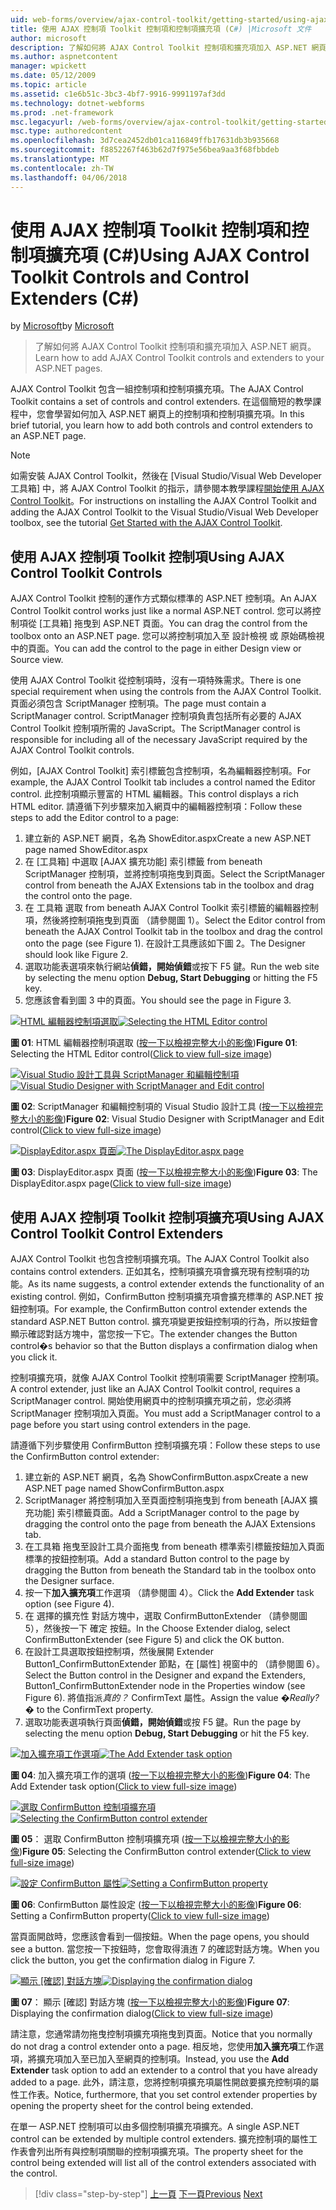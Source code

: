 ```yaml
---
uid: web-forms/overview/ajax-control-toolkit/getting-started/using-ajax-control-toolkit-controls-and-control-extenders-cs
title: 使用 AJAX 控制項 Toolkit 控制項和控制項擴充項 (C#) |Microsoft 文件
author: microsoft
description: 了解如何將 AJAX Control Toolkit 控制項和擴充項加入 ASP.NET 網頁。
ms.author: aspnetcontent
manager: wpickett
ms.date: 05/12/2009
ms.topic: article
ms.assetid: c1e6b51c-3bc3-4bf7-9916-9991197af3dd
ms.technology: dotnet-webforms
ms.prod: .net-framework
msc.legacyurl: /web-forms/overview/ajax-control-toolkit/getting-started/using-ajax-control-toolkit-controls-and-control-extenders-cs
msc.type: authoredcontent
ms.openlocfilehash: 3d7cea2452db01ca116849ffb17631db3b935668
ms.sourcegitcommit: f8852267f463b62d7f975e56bea9aa3f68fbbdeb
ms.translationtype: MT
ms.contentlocale: zh-TW
ms.lasthandoff: 04/06/2018
---
```

<a name="using-ajax-control-toolkit-controls-and-control-extenders-c"></a><span data-ttu-id="ebf7b-103">使用 AJAX 控制項 Toolkit 控制項和控制項擴充項 (C#)</span><span class="sxs-lookup"><span data-stu-id="ebf7b-103">Using AJAX Control Toolkit Controls and Control Extenders (C#)</span></span>
====================
<span data-ttu-id="ebf7b-104">by [Microsoft](https://github.com/microsoft)</span><span class="sxs-lookup"><span data-stu-id="ebf7b-104">by [Microsoft](https://github.com/microsoft)</span></span>

> <span data-ttu-id="ebf7b-105">了解如何將 AJAX Control Toolkit 控制項和擴充項加入 ASP.NET 網頁。</span><span class="sxs-lookup"><span data-stu-id="ebf7b-105">Learn how to add AJAX Control Toolkit controls and extenders to your ASP.NET pages.</span></span>


<span data-ttu-id="ebf7b-106">AJAX Control Toolkit 包含一組控制項和控制項擴充項。</span><span class="sxs-lookup"><span data-stu-id="ebf7b-106">The AJAX Control Toolkit contains a set of controls and control extenders.</span></span> <span data-ttu-id="ebf7b-107">在這個簡短的教學課程中，您會學習如何加入 ASP.NET 網頁上的控制項和控制項擴充項。</span><span class="sxs-lookup"><span data-stu-id="ebf7b-107">In this brief tutorial, you learn how to add both controls and control extenders to an ASP.NET page.</span></span>

> [!NOTE] 
> 
> <span data-ttu-id="ebf7b-108">如需安裝 AJAX Control Toolkit，然後在 [Visual Studio/Visual Web Developer 工具箱] 中，將 AJAX Control Toolkit 的指示，請參閱本教學課程[開始使用 AJAX Control Toolkit](get-started-with-the-ajax-control-toolkit-cs.md)。</span><span class="sxs-lookup"><span data-stu-id="ebf7b-108">For instructions on installing the AJAX Control Toolkit and adding the AJAX Control Toolkit to the Visual Studio/Visual Web Developer toolbox, see the tutorial [Get Started with the AJAX Control Toolkit](get-started-with-the-ajax-control-toolkit-cs.md).</span></span>


## <a name="using-ajax-control-toolkit-controls"></a><span data-ttu-id="ebf7b-109">使用 AJAX 控制項 Toolkit 控制項</span><span class="sxs-lookup"><span data-stu-id="ebf7b-109">Using AJAX Control Toolkit Controls</span></span>

<span data-ttu-id="ebf7b-110">AJAX Control Toolkit 控制的運作方式類似標準的 ASP.NET 控制項。</span><span class="sxs-lookup"><span data-stu-id="ebf7b-110">An AJAX Control Toolkit control works just like a normal ASP.NET control.</span></span> <span data-ttu-id="ebf7b-111">您可以將控制項從 [工具箱] 拖曳到 ASP.NET 頁面。</span><span class="sxs-lookup"><span data-stu-id="ebf7b-111">You can drag the control from the toolbox onto an ASP.NET page.</span></span> <span data-ttu-id="ebf7b-112">您可以將控制項加入至 設計檢視 或 原始碼檢視中的頁面。</span><span class="sxs-lookup"><span data-stu-id="ebf7b-112">You can add the control to the page in either Design view or Source view.</span></span>

<span data-ttu-id="ebf7b-113">使用 AJAX Control Toolkit 從控制項時，沒有一項特殊需求。</span><span class="sxs-lookup"><span data-stu-id="ebf7b-113">There is one special requirement when using the controls from the AJAX Control Toolkit.</span></span> <span data-ttu-id="ebf7b-114">頁面必須包含 ScriptManager 控制項。</span><span class="sxs-lookup"><span data-stu-id="ebf7b-114">The page must contain a ScriptManager control.</span></span> <span data-ttu-id="ebf7b-115">ScriptManager 控制項負責包括所有必要的 AJAX Control Toolkit 控制項所需的 JavaScript。</span><span class="sxs-lookup"><span data-stu-id="ebf7b-115">The ScriptManager control is responsible for including all of the necessary JavaScript required by the AJAX Control Toolkit controls.</span></span>

<span data-ttu-id="ebf7b-116">例如，[AJAX Control Toolkit] 索引標籤包含控制項，名為編輯器控制項。</span><span class="sxs-lookup"><span data-stu-id="ebf7b-116">For example, the AJAX Control Toolkit tab includes a control named the Editor control.</span></span> <span data-ttu-id="ebf7b-117">此控制項顯示豐富的 HTML 編輯器。</span><span class="sxs-lookup"><span data-stu-id="ebf7b-117">This control displays a rich HTML editor.</span></span> <span data-ttu-id="ebf7b-118">請遵循下列步驟來加入網頁中的編輯器控制項：</span><span class="sxs-lookup"><span data-stu-id="ebf7b-118">Follow these steps to add the Editor control to a page:</span></span>

1. <span data-ttu-id="ebf7b-119">建立新的 ASP.NET 網頁，名為 ShowEditor.aspx</span><span class="sxs-lookup"><span data-stu-id="ebf7b-119">Create a new ASP.NET page named ShowEditor.aspx</span></span>
2. <span data-ttu-id="ebf7b-120">在 [工具箱] 中選取 [AJAX 擴充功能] 索引標籤 from beneath ScriptManager 控制項，並將控制項拖曳到頁面。</span><span class="sxs-lookup"><span data-stu-id="ebf7b-120">Select the ScriptManager control from beneath the AJAX Extensions tab in the toolbox and drag the control onto the page.</span></span>
3. <span data-ttu-id="ebf7b-121">在 工具箱 選取 from beneath AJAX Control Toolkit 索引標籤的編輯器控制項，然後將控制項拖曳到頁面 （請參閱圖 1）。</span><span class="sxs-lookup"><span data-stu-id="ebf7b-121">Select the Editor control from beneath the AJAX Control Toolkit tab in the toolbox and drag the control onto the page (see Figure 1).</span></span> <span data-ttu-id="ebf7b-122">在設計工具應該如下圖 2。</span><span class="sxs-lookup"><span data-stu-id="ebf7b-122">The Designer should look like Figure 2.</span></span>
4. <span data-ttu-id="ebf7b-123">選取功能表選項來執行網站**偵錯，開始偵錯**或按下 F5 鍵。</span><span class="sxs-lookup"><span data-stu-id="ebf7b-123">Run the web site by selecting the menu option **Debug, Start Debugging** or hitting the F5 key.</span></span>
5. <span data-ttu-id="ebf7b-124">您應該會看到圖 3 中的頁面。</span><span class="sxs-lookup"><span data-stu-id="ebf7b-124">You should see the page in Figure 3.</span></span>


<span data-ttu-id="ebf7b-125">[![HTML 編輯器控制項選取](using-ajax-control-toolkit-controls-and-control-extenders-cs/_static/image1.jpg)](using-ajax-control-toolkit-controls-and-control-extenders-cs/_static/image1.png)</span><span class="sxs-lookup"><span data-stu-id="ebf7b-125">[![Selecting the HTML Editor control](using-ajax-control-toolkit-controls-and-control-extenders-cs/_static/image1.jpg)](using-ajax-control-toolkit-controls-and-control-extenders-cs/_static/image1.png)</span></span>

<span data-ttu-id="ebf7b-126">**圖 01**: HTML 編輯器控制項選取 ([按一下以檢視完整大小的影像](using-ajax-control-toolkit-controls-and-control-extenders-cs/_static/image2.png))</span><span class="sxs-lookup"><span data-stu-id="ebf7b-126">**Figure 01**: Selecting the HTML Editor control([Click to view full-size image](using-ajax-control-toolkit-controls-and-control-extenders-cs/_static/image2.png))</span></span>


<span data-ttu-id="ebf7b-127">[![Visual Studio 設計工具與 ScriptManager 和編輯控制項](using-ajax-control-toolkit-controls-and-control-extenders-cs/_static/image2.jpg)](using-ajax-control-toolkit-controls-and-control-extenders-cs/_static/image3.png)</span><span class="sxs-lookup"><span data-stu-id="ebf7b-127">[![Visual Studio Designer with ScriptManager and Edit control](using-ajax-control-toolkit-controls-and-control-extenders-cs/_static/image2.jpg)](using-ajax-control-toolkit-controls-and-control-extenders-cs/_static/image3.png)</span></span>

<span data-ttu-id="ebf7b-128">**圖 02**: ScriptManager 和編輯控制項的 Visual Studio 設計工具 ([按一下以檢視完整大小的影像](using-ajax-control-toolkit-controls-and-control-extenders-cs/_static/image4.png))</span><span class="sxs-lookup"><span data-stu-id="ebf7b-128">**Figure 02**: Visual Studio Designer with ScriptManager and Edit control([Click to view full-size image](using-ajax-control-toolkit-controls-and-control-extenders-cs/_static/image4.png))</span></span>


<span data-ttu-id="ebf7b-129">[![DisplayEditor.aspx 頁面](using-ajax-control-toolkit-controls-and-control-extenders-cs/_static/image3.jpg)](using-ajax-control-toolkit-controls-and-control-extenders-cs/_static/image5.png)</span><span class="sxs-lookup"><span data-stu-id="ebf7b-129">[![The DisplayEditor.aspx page](using-ajax-control-toolkit-controls-and-control-extenders-cs/_static/image3.jpg)](using-ajax-control-toolkit-controls-and-control-extenders-cs/_static/image5.png)</span></span>

<span data-ttu-id="ebf7b-130">**圖 03**: DisplayEditor.aspx 頁面 ([按一下以檢視完整大小的影像](using-ajax-control-toolkit-controls-and-control-extenders-cs/_static/image6.png))</span><span class="sxs-lookup"><span data-stu-id="ebf7b-130">**Figure 03**: The DisplayEditor.aspx page([Click to view full-size image](using-ajax-control-toolkit-controls-and-control-extenders-cs/_static/image6.png))</span></span>


## <a name="using-ajax-control-toolkit-control-extenders"></a><span data-ttu-id="ebf7b-131">使用 AJAX 控制項 Toolkit 控制項擴充項</span><span class="sxs-lookup"><span data-stu-id="ebf7b-131">Using AJAX Control Toolkit Control Extenders</span></span>

<span data-ttu-id="ebf7b-132">AJAX Control Toolkit 也包含控制項擴充項。</span><span class="sxs-lookup"><span data-stu-id="ebf7b-132">The AJAX Control Toolkit also contains control extenders.</span></span> <span data-ttu-id="ebf7b-133">正如其名，控制項擴充項會擴充現有控制項的功能。</span><span class="sxs-lookup"><span data-stu-id="ebf7b-133">As its name suggests, a control extender extends the functionality of an existing control.</span></span> <span data-ttu-id="ebf7b-134">例如，ConfirmButton 控制項擴充項會擴充標準的 ASP.NET 按鈕控制項。</span><span class="sxs-lookup"><span data-stu-id="ebf7b-134">For example, the ConfirmButton control extender extends the standard ASP.NET Button control.</span></span> <span data-ttu-id="ebf7b-135">擴充項變更按鈕控制項的行為，所以按鈕會顯示確認對話方塊中，當您按一下它。</span><span class="sxs-lookup"><span data-stu-id="ebf7b-135">The extender changes the Button control�s behavior so that the Button displays a confirmation dialog when you click it.</span></span>

<span data-ttu-id="ebf7b-136">控制項擴充項，就像 AJAX Control Toolkit 控制項需要 ScriptManager 控制項。</span><span class="sxs-lookup"><span data-stu-id="ebf7b-136">A control extender, just like an AJAX Control Toolkit control, requires a ScriptManager control.</span></span> <span data-ttu-id="ebf7b-137">開始使用網頁中的控制項擴充項之前，您必須將 ScriptManager 控制項加入頁面。</span><span class="sxs-lookup"><span data-stu-id="ebf7b-137">You must add a ScriptManager control to a page before you start using control extenders in the page.</span></span>

<span data-ttu-id="ebf7b-138">請遵循下列步驟使用 ConfirmButton 控制項擴充項：</span><span class="sxs-lookup"><span data-stu-id="ebf7b-138">Follow these steps to use the ConfirmButton control extender:</span></span>

1. <span data-ttu-id="ebf7b-139">建立新的 ASP.NET 網頁，名為 ShowConfirmButton.aspx</span><span class="sxs-lookup"><span data-stu-id="ebf7b-139">Create a new ASP.NET page named ShowConfirmButton.aspx</span></span>
2. <span data-ttu-id="ebf7b-140">ScriptManager 將控制項加入至頁面控制項拖曳到 from beneath [AJAX 擴充功能] 索引標籤頁面。</span><span class="sxs-lookup"><span data-stu-id="ebf7b-140">Add a ScriptManager control to the page by dragging the control onto the page from beneath the AJAX Extensions tab.</span></span>
3. <span data-ttu-id="ebf7b-141">在工具箱 拖曳至設計工具介面拖曳 from beneath 標準索引標籤按鈕加入頁面標準的按鈕控制項。</span><span class="sxs-lookup"><span data-stu-id="ebf7b-141">Add a standard Button control to the page by dragging the Button from beneath the Standard tab in the toolbox onto the Designer surface.</span></span>
4. <span data-ttu-id="ebf7b-142">按一下**加入擴充項**工作選項 （請參閱圖 4）。</span><span class="sxs-lookup"><span data-stu-id="ebf7b-142">Click the **Add Extender** task option (see Figure 4).</span></span>
5. <span data-ttu-id="ebf7b-143">在 選擇的擴充性 對話方塊中，選取 ConfirmButtonExtender （請參閱圖 5），然後按一下 確定 按鈕。</span><span class="sxs-lookup"><span data-stu-id="ebf7b-143">In the Choose Extender dialog, select ConfirmButtonExtender (see Figure 5) and click the OK button.</span></span>
6. <span data-ttu-id="ebf7b-144">在設計工具選取按鈕控制項，然後展開 Extender Button1\_ConfirmButtonExtender 節點，在 [屬性] 視窗中的 （請參閱圖 6）。</span><span class="sxs-lookup"><span data-stu-id="ebf7b-144">Select the Button control in the Designer and expand the Extenders, Button1\_ConfirmButtonExtender node in the Properties window (see Figure 6).</span></span> <span data-ttu-id="ebf7b-145">將值指派*真的？* ConfirmText 屬性。</span><span class="sxs-lookup"><span data-stu-id="ebf7b-145">Assign the value *�Really?�* to the ConfirmText property.</span></span>
7. <span data-ttu-id="ebf7b-146">選取功能表選項執行頁面**偵錯，開始偵錯**或按 F5 鍵。</span><span class="sxs-lookup"><span data-stu-id="ebf7b-146">Run the page by selecting the menu option **Debug, Start Debugging** or hit the F5 key.</span></span>


<span data-ttu-id="ebf7b-147">[![加入擴充項工作選項](using-ajax-control-toolkit-controls-and-control-extenders-cs/_static/image4.jpg)](using-ajax-control-toolkit-controls-and-control-extenders-cs/_static/image7.png)</span><span class="sxs-lookup"><span data-stu-id="ebf7b-147">[![The Add Extender task option](using-ajax-control-toolkit-controls-and-control-extenders-cs/_static/image4.jpg)](using-ajax-control-toolkit-controls-and-control-extenders-cs/_static/image7.png)</span></span>

<span data-ttu-id="ebf7b-148">**圖 04**: 加入擴充項工作的選項 ([按一下以檢視完整大小的影像](using-ajax-control-toolkit-controls-and-control-extenders-cs/_static/image8.png))</span><span class="sxs-lookup"><span data-stu-id="ebf7b-148">**Figure 04**: The Add Extender task option([Click to view full-size image](using-ajax-control-toolkit-controls-and-control-extenders-cs/_static/image8.png))</span></span>


<span data-ttu-id="ebf7b-149">[![選取 ConfirmButton 控制項擴充項](using-ajax-control-toolkit-controls-and-control-extenders-cs/_static/image5.jpg)](using-ajax-control-toolkit-controls-and-control-extenders-cs/_static/image9.png)</span><span class="sxs-lookup"><span data-stu-id="ebf7b-149">[![Selecting the ConfirmButton control extender](using-ajax-control-toolkit-controls-and-control-extenders-cs/_static/image5.jpg)](using-ajax-control-toolkit-controls-and-control-extenders-cs/_static/image9.png)</span></span>

<span data-ttu-id="ebf7b-150">**圖 05**： 選取 ConfirmButton 控制項擴充項 ([按一下以檢視完整大小的影像](using-ajax-control-toolkit-controls-and-control-extenders-cs/_static/image10.png))</span><span class="sxs-lookup"><span data-stu-id="ebf7b-150">**Figure 05**: Selecting the ConfirmButton control extender([Click to view full-size image](using-ajax-control-toolkit-controls-and-control-extenders-cs/_static/image10.png))</span></span>


<span data-ttu-id="ebf7b-151">[![設定 ConfirmButton 屬性](using-ajax-control-toolkit-controls-and-control-extenders-cs/_static/image6.jpg)](using-ajax-control-toolkit-controls-and-control-extenders-cs/_static/image11.png)</span><span class="sxs-lookup"><span data-stu-id="ebf7b-151">[![Setting a ConfirmButton property](using-ajax-control-toolkit-controls-and-control-extenders-cs/_static/image6.jpg)](using-ajax-control-toolkit-controls-and-control-extenders-cs/_static/image11.png)</span></span>

<span data-ttu-id="ebf7b-152">**圖 06**: ConfirmButton 屬性設定 ([按一下以檢視完整大小的影像](using-ajax-control-toolkit-controls-and-control-extenders-cs/_static/image12.png))</span><span class="sxs-lookup"><span data-stu-id="ebf7b-152">**Figure 06**: Setting a ConfirmButton property([Click to view full-size image](using-ajax-control-toolkit-controls-and-control-extenders-cs/_static/image12.png))</span></span>


<span data-ttu-id="ebf7b-153">當頁面開啟時，您應該會看到一個按鈕。</span><span class="sxs-lookup"><span data-stu-id="ebf7b-153">When the page opens, you should see a button.</span></span> <span data-ttu-id="ebf7b-154">當您按一下按鈕時，您會取得濆迶 7 的確認對話方塊。</span><span class="sxs-lookup"><span data-stu-id="ebf7b-154">When you click the button, you get the confirmation dialog in Figure 7.</span></span>


<span data-ttu-id="ebf7b-155">[![顯示 [確認] 對話方塊](using-ajax-control-toolkit-controls-and-control-extenders-cs/_static/image7.jpg)](using-ajax-control-toolkit-controls-and-control-extenders-cs/_static/image13.png)</span><span class="sxs-lookup"><span data-stu-id="ebf7b-155">[![Displaying the confirmation dialog](using-ajax-control-toolkit-controls-and-control-extenders-cs/_static/image7.jpg)](using-ajax-control-toolkit-controls-and-control-extenders-cs/_static/image13.png)</span></span>

<span data-ttu-id="ebf7b-156">**圖 07**： 顯示 [確認] 對話方塊 ([按一下以檢視完整大小的影像](using-ajax-control-toolkit-controls-and-control-extenders-cs/_static/image14.png))</span><span class="sxs-lookup"><span data-stu-id="ebf7b-156">**Figure 07**: Displaying the confirmation dialog([Click to view full-size image](using-ajax-control-toolkit-controls-and-control-extenders-cs/_static/image14.png))</span></span>


<span data-ttu-id="ebf7b-157">請注意，您通常請勿拖曳控制項擴充項拖曳到頁面。</span><span class="sxs-lookup"><span data-stu-id="ebf7b-157">Notice that you normally do not drag a control extender onto a page.</span></span> <span data-ttu-id="ebf7b-158">相反地，您使用**加入擴充項**工作選項，將擴充項加入至已加入至網頁的控制項。</span><span class="sxs-lookup"><span data-stu-id="ebf7b-158">Instead, you use the **Add Extender** task option to add an extender to a control that you have already added to a page.</span></span> <span data-ttu-id="ebf7b-159">此外，請注意，您將控制項擴充項屬性開啟要擴充控制項的屬性工作表。</span><span class="sxs-lookup"><span data-stu-id="ebf7b-159">Notice, furthermore, that you set control extender properties by opening the property sheet for the control being extended.</span></span>

<span data-ttu-id="ebf7b-160">在單一 ASP.NET 控制項可以由多個控制項擴充項擴充。</span><span class="sxs-lookup"><span data-stu-id="ebf7b-160">A single ASP.NET control can be extended by multiple control extenders.</span></span> <span data-ttu-id="ebf7b-161">擴充控制項的屬性工作表會列出所有與控制項關聯的控制項擴充項。</span><span class="sxs-lookup"><span data-stu-id="ebf7b-161">The property sheet for the control being extended will list all of the control extenders associated with the control.</span></span>

> [!div class="step-by-step"]
> <span data-ttu-id="ebf7b-162">[上一頁](get-started-with-the-ajax-control-toolkit-cs.md)
> [下一頁](creating-a-custom-ajax-control-toolkit-control-extender-cs.md)</span><span class="sxs-lookup"><span data-stu-id="ebf7b-162">[Previous](get-started-with-the-ajax-control-toolkit-cs.md)
[Next](creating-a-custom-ajax-control-toolkit-control-extender-cs.md)</span></span>
